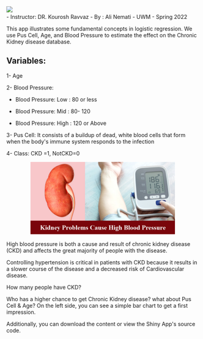 
<left>

<img src="https://urbanmilwaukee.com/wp-content/uploads/2020/03/UWM-logo.jpg" width="25%"/>
 <br>
- Instructor: DR. Kourosh Ravvaz
- By : Ali Nemati
- UWM
- Spring 2022

</left>

This app illustrates some fundamental concepts in logistic regression. We use Pus Cell, Age, and Blood Pressure to estimate the effect on the Chronic Kidney disease database.

## Variables:

1- Age

2- Blood Pressure:

- Blood Pressure: Low  : 80 or less

- Blood Pressure: Mid  : 80- 120

- Blood Pressure: High : 120 or Above

3- Pus Cell: It consists of a buildup of dead, white blood cells that form when the body's immune system responds to the infection


4- Class: CKD =1, NotCKD=0 

<center>

<img src="https://github.com/alinemati45/r_shinny_app_CKD/blob/main/man/images/kidney-problems-cause-high-blood-pressure.jpg?raw=true" width="75%"/>

</center>

High blood pressure is both a cause and result of chronic kidney disease (CKD) and affects the great majority of people with the disease. 

Controlling hypertension is critical in patients with CKD because it results in a slower course of the disease and a decreased risk of Cardiovascular disease. 

How many people have CKD? 

Who has a higher chance to get Chronic Kidney disease? what about Pus Cell & Age? On the left side, you can see a simple bar chart to get a first impression.



Additionally, you can download the content or view the Shiny App's source code.



